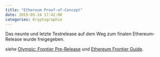 ```yaml
---
title: "Ethereum Proof-of-Concept"
date: 2015-05-24 17:42:00
categories: Kryptographie
---
```


Das neunte und letzte Testrelease auf dem Weg zum finalen Ethereum-Release wurde freigegeben.

siehe [Olympic: Frontier Pre-Release](https://blog.ethereum.org/2015/05/09/olympic-frontier-pre-release/) und [Ethereum Frontier Guide](http://ethereum.gitbooks.io/frontier-guide/content/).
